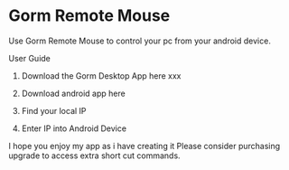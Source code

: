 # Gorm Remote Mouse
Use Gorm Remote Mouse to control your pc from your android device. 

User Guide

1. Download the Gorm Desktop App here
xxx

2. Download android app here

3. Find your local IP

4. Enter IP into Android Device


I hope you enjoy my app as i have creating it
Please consider purchasing upgrade to access extra short cut commands.

